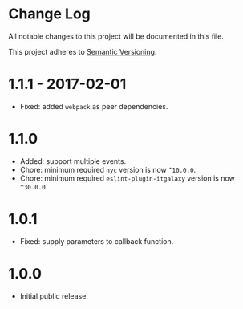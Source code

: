 # Change Log

All notable changes to this project will be documented in this file.

This project adheres to [Semantic Versioning](http://semver.org/).

# 1.1.1 - 2017-02-01

-   Fixed: added `webpack` as peer dependencies.

# 1.1.0

-   Added: support multiple events.
-   Chore: minimum required `nyc` version is now `^10.0.0`.
-   Chore: minimum required `eslint-plugin-itgalaxy` version is now `^30.0.0`.

# 1.0.1

-   Fixed: supply parameters to callback function.

# 1.0.0

-   Initial public release.

